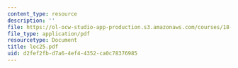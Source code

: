 ```yaml
---
content_type: resource
description: ''
file: https://ol-ocw-studio-app-production.s3.amazonaws.com/courses/18-034-honors-differential-equations-spring-2004/d2fef2fbd7a64ef44352ca0c78376985_lec25.pdf
file_type: application/pdf
resourcetype: Document
title: lec25.pdf
uid: d2fef2fb-d7a6-4ef4-4352-ca0c78376985
---
```

